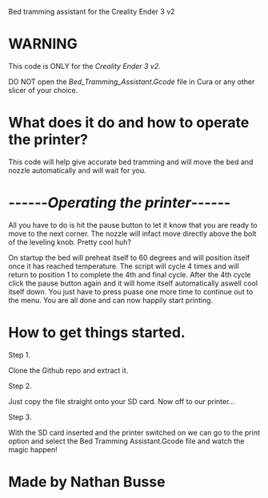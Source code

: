 
Bed tramming assistant for the Creality Ender 3 v2

# WARNING 
This code is ONLY for the *Creality Ender 3 v2*.


DO NOT open the *Bed_Tramming_Assistant.Gcode* file in Cura or any other slicer of your choice.

# What does it do and how to operate the printer?

This code will help give accurate bed tramming and will move the bed and nozzle automatically and will wait for you.

# ------*Operating the printer*------

All you have to do is hit the pause button to let it know that you are ready to move to the next corner. The nozzle will infact move directly above the bolt of the leveling knob. Pretty cool huh? 

On startup the bed will preheat itself to 60 degrees and will position itself once it has reached temperature. The script will cycle 4 times and will return to position 1 to complete the 4th and final cycle. After the 4th cycle click the pause button again and it will home itself automatically aswell cool itself down. You just have to press puase one more time to continue out to the menu. You are all done and can now happily start printing.

# How to get things started.

Step 1.

Clone the Github repo and extract it.

Step 2.

Just copy the file straight onto your SD card. 
Now off to our printer...

Step 3.

With the SD card inserted and the printer switched on we can go to the print option and select the Bed Tramming Assistant.Gcode file and watch the magic happen!

# Made by Nathan Busse

